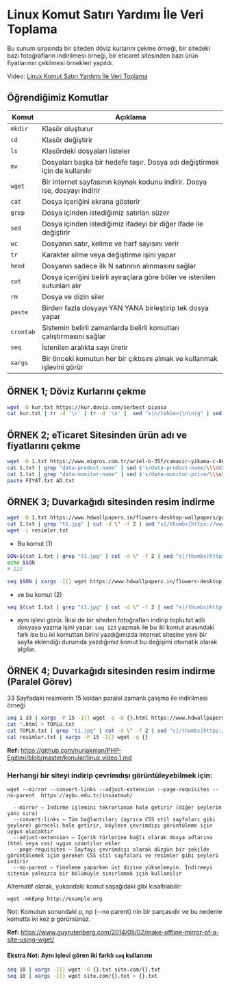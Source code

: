 # Linux Komut Satırı Yardımı İle Veri Toplama

Bu sunum sırasında bir siteden döviz kurlarını çekme örneği, bir sitedeki bazı fotoğrafların indirilmesi örneği, bir eticaret sitesinden bazı ürün fiyatlarının çekilmesi örnekleri yapıldı.

Video: [Linux Komut Satırı Yardımı İle Veri Toplama](https://www.youtube.com/watch?v=Y6YPNln3E70)

## Öğrendiğimiz Komutlar

| Komut     | Açıklama                                                                   |
| --------- | -------------------------------------------------------------------------- |
| `mkdir`   | Klasör oluşturur                                                           |
| `cd`      | Klasör değiştirir                                                          |
| `ls`      | Klasördeki dosyaları listeler                                              |
| `mv`      | Dosyaları başka bir hedefe taşır. Dosya adı değiştirmek için de kullanılır |
| `wget`    | Bir internet sayfasının kaynak kodunu indirir. Dosya ise, dosyayı indirir  |
| `cat`     | Dosya içeriğini ekrana gösterir                                            |
| `grep`    | Dosya içinden istediğimiz satırları süzer                                  |
| `sed`     | Dosya içinden istediğimiz ifadeyi bir diğer ifade ile değiştirir           |
| `wc`      | Dosyanın satır, kelime ve harf sayısını verir                              |
| `tr`      | Karakter silme veya değiştirme işini yapar                                 |
| `head`    | Dosyanın sadece ilk N satırının alınmasını sağlar                          |
| `cut`     | Dosya içeriğini belirli ayıraçlara göre böler ve istenilen sutunları alır  |
| `rm`      | Dosya ve dizin siler                                                       |
| `paste`   | Birden fazla dosyayı YAN YANA birleştirip tek dosya yapar                  |
| `crontab` | Sistemin belirli zamanlarda belirli komutları çalıştırmasını sağlar        |
| `seq`     | İstenilen aralıkta sayı üretir                                             |
| `xargs`   | Bir önceki komutun her bir çıktısını almak ve kullanmak işlevini görür     |

## ÖRNEK 1; Döviz Kurlarını çekme

```bash
wget -O kur.txt https://kur.doviz.com/serbest-piyasa
cat kur.txt | tr -d '\r' | tr -d '\n' |  sed "s|</table>|\n\n|g" | sed "s/<tr/\n\n<tr/g" | grep "time" | sed -e 's/<[^>]*>/\t/g' | tr -s ' ' | cut -f 6,9,11,19 | tr '\t' ';' > kurlar.txt
```

## ÖRNEK 2; eTicaret Sitesinden ürün adı ve fiyatlarını çekme

```bash
wget -O 1.txt https://www.migros.com.tr/ariel-b-35f/camasir-yikama-c-86
cat 1.txt | grep "data-product-name" | sed $'s/data-product-name/\\\nXXX/g'  | grep "XXX" | cut -d \" -f 2 > AD.txt
cat 1.txt | grep "data-monitor-name" | sed $'s/data-monitor-price/\\\nXXX/g' | grep "XXX" | cut -d \" -f 2 > FIYAT.txt
paste FIYAT.txt AD.txt
```

## ÖRNEK 3; Duvarkağıdı sitesinden resim indirme

```bash
wget -O 1.txt https://www.hdwallpapers.in/flowers-desktop-wallpapers/page/1
cat 1.txt | grep "t1.jpg" | cut -d \" -f 2 | sed "s|/thumbs|https://www.hdwallpapers.in/thumbs|g" | sed "s/t1.jpg/t2.jpg/g" > resimler.txt
wget -i resimler.txt
```

- Bu komut (1)

```bash
SON=$(cat 1.txt | grep "t1.jpg" | cut -d \" -f 2 | sed "s|/thumbs|https://www.hdwallpapers.in/thumbs|g" | sed "s/t1.jpg/t2.jpg/g")
echo $SON
# 123

seq $SON | xargs -I{} wget https://www.hdwallpapers.in/flowers-desktop-wallpapers/{} >>toplu.txt
```

- ve bu komut (2)

```bash
seq $(cat 1.txt | grep "t1.jpg" | cut -d \" -f 2 | sed "s|/thumbs|https://www.hdwallpapers.in/thumbs|g" | sed "s/t1.jpg/t2.jpg/g") | xargs -I{} wget https://www.hdwallpapers.in/flowers-desktop-wallpapers/{} >>toplu.txt

```

- aynı işlevi görür. İkisi de bir siteden fotoğrafları indirip toplu.txt adlı dosyaya yazma işini yapar. `seq 123` yazmak ile bu iki komut arasındaki fark ise bu iki komuttan birini yazdığımızda internet sitesine yeni bir sayfa eklendiği durumda yazdığımız komut bu değişimi otomatik olarak algılar.

## ÖRNEK 4; Duvarkağıdı sitesinden resim indirme (Paralel Görev)

33 Sayfadaki resimlerin 15 koldan paralel zamanlı çalışma ile indirilmesi örneği

```bash
seq 1 33 | xargs -P 15 -I{} wget -q -O {}.html https://www.hdwallpapers.in/flowers-desktop-wallpapers/page/{}
cat *.html > TOPLU.txt
cat TOPLU.txt | grep "t1.jpg" | cut -d \" -f 2 | sed "s|/thumbs|https://www.hdwallpapers.in/thumbs|g" | sed "s/t1.jpg/t2.jpg/g" > resimler.txt
cat resimler.txt | xargs -P 15 -I{} wget -q {}
```

**Ref:** https://github.com/nuriakman/PHP-Egitimi/blob/master/konular/linux.video.1.md

### Herhangi bir siteyi indirip çevrimdışı görüntüleyebilmek için:

`wget --mirror --convert-links --adjust-extension --page-requisites --no-parent  https://aybu.edu.tr/insaatmuh/`

```
  --mirror – İndirme işlemini tekrarlanan hale getirir (diğer şeylerin yanı sıra)
  --convert-links – Tüm bağlantıları (ayrıca CSS stil sayfaları gibi şeylere) göreceli hale getirir, böylece çevrimdışı görüntüleme için uygun olacaktır
  --adjust-extension – İçerik türlerine bağlı olarak dosya adlarına (html veya css) uygun uzantılar ekler
  --page-requisites – Sayfayı çevrimdışı olarak düzgün bir şekilde görüntülemek için gereken CSS stil sayfaları ve resimler gibi şeyleri indirir
  --no-parent – Yineleme yaparken üst dizine yükselmeyin. İndirmeyi sitenin yalnızca bir bölümüyle sınırlamak için kullanılır
```

Alternatif olarak, yukarıdaki komut saşağıdaki gibi kısaltılabilir:

`wget -mkEpnp http://example.org`

Not: Komutun sonundaki p, np (--no parent) nin bir parçasıdır ve bu nedenle komutta iki kez p görürsünüz.

**Ref:** https://www.guyrutenberg.com/2014/05/02/make-offline-mirror-of-a-site-using-wget/

#### Ekstra Not: Aynı işlevi gören iki farklı `seq` kullanımı

```bash
seq 10 | xargs -I{} wget -O {}.txt site.com/{}.txt
seq 10 | xargs -I{} wget site.com/{}.txt > {}.txt
```
